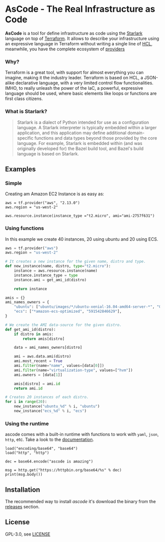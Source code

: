 # AsCode - The Real Infrastructure as Code

**AsCode** is a tool for define infrastructure as code using the [Starlark](https://github.com/google/starlark-go/blob/master/doc/spec.md) language on top of [Terraform](https://github.com/hashicorp/terraform). It allows to describe your infrastructure using an expressive language in Terraform without writing a single line of [HCL](https://www.terraform.io/docs/configuration/syntax.html), meanwhile, you have the complete ecosystem of [providers](https://www.terraform.io/docs/providers/index.html)

### Why?

Terraform is a great tool, with support for almost everything you can imagine, making it the industry leader. Terraform is based on HCL, a JSON-alike declarative language, with a very limited control flow functionalities. IMHO, to really unleash the power of the IaC, a powerful, expressive language should be used, where basic elements like loops or functions are first class citizens.


### What is Starlark?

> Starlark is a dialect of Python intended for use as a configuration language. A Starlark interpreter is typically embedded within a larger application, and this application may define additional domain-specific functions and data types beyond those provided by the core language. For example, Starlark is embedded within (and was originally developed for) the Bazel build tool, and Bazel's build language is based on Starlark.

## Examples

### Simple

Creating am Amazon EC2 Instance is as easy as:

```pyhon
aws = tf.provider("aws", "2.13.0")
aws.region = "us-west-2"

aws.resource.instance(instance_type ="t2.micro", ami="ami-2757f631")
```
### Using functions

In this example we create 40 instances, 20 using ubuntu and 20 using ECS.

```python
aws = tf.provider("aws")
aws.region = "us-west-2"

# It creates a new instance for the given name, distro and type.
def new_instance(name, distro, type="t2.micro"):
    instance = aws.resource.instance(name)
    instance.instance_type = type
    instance.ami = get_ami_id(distro)

    return instance

amis = {}
ami_names_owners = {
    "ubuntu": ["ubuntu/images/*/ubuntu-xenial-16.04-amd64-server-*", "099720109477"],
    "ecs": ["*amazon-ecs-optimized", "591542846629"],
}

# We create the AMI data-source for the given distro.
def get_ami_id(distro):
    if distro in amis:
        return amis[distro]

    data = ami_names_owners[distro]

    ami = aws.data.ami(distro)
    ami.most_recent = True
    ami.filter(name="name", values=[data[0]])
    ami.filter(name="virtualization-type", values=["hvm"])
    ami.owners = [data[1]]

    amis[distro] = ami.id
    return ami.id

# Creates 20 instances of each distro.
for i in range(20):
    new_instance("ubuntu_%d" % i, "ubuntu")
    new_instance("ecs_%d" % i, "ecs")
 ```

### Using the runtime

ascode comes with a built-in runtime with functions to work with `yaml`, `json`, `http`, etc. Take a look to the [documentation](/_documentation/runtime).

```
load("encoding/base64", "base64")
load("http", "http")

dec = base64.encode("ascode is amazing")

msg = http.get("https://httpbin.org/base64/%s" % dec)
print(msg.body())
```


## Installation

The recommended way to install *ascode* it's download the binary from the [releases](https://github.com/mcuadros/ascode/releases) section.


## License

GPL-3.0, see [LICENSE](LICENSE)
